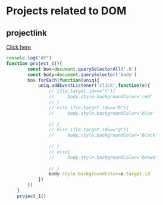 # Projects related to DOM
## projectlink
[Click here](https://www.youtube.com/watch?v=EGqHVjU-fas&list=PLu71SKxNbfoBuX3f4EOACle2y-tRC5Q37&index=35)

```javascript
console.log("df")
function project_1(){
        const box=document.querySelectorAll('.b')
        const body=document.querySelector('body')
        box.forEach(function(uniq){
            uniq.addEventListener('click',function(e){
                // if(e.target.id==="r"){
                //     body.style.backgroundColor='red'
                // }
                // else if(e.target.id==="b"){
                //     body.style.backgroundColor='blue'
                    
                // }
                // else if(e.target.id==="g"){
                //     body.style.backgroundColor='black'
                    
                // }
                // else{
                //     body.style.backgroundColor='brown'
    
                // }
                body.style.backgroundColor=e.target.id
            })
        })
    }
    project_1()
```